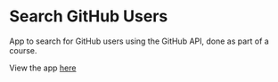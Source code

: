 <h1>Search GitHub Users</h1>

App to search for GitHub users using the GitHub API, done as part of a course.

View the app [here](https://mellow-crostata-c3ea43.netlify.app)
